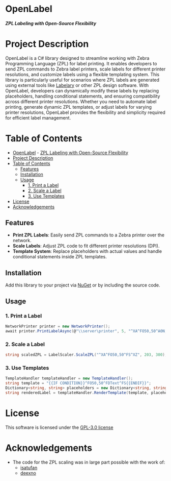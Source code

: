 # OpenLabel
##### ZPL Labeling with Open-Source Flexibility

# Project Description

OpenLabel is a C# library designed to streamline working with Zebra Programming Language (ZPL) for label printing. It enables developers to send ZPL commands to Zebra label printers, scale labels for different printer resolutions, and customize labels using a flexible templating system.
This library is particularly useful for scenarios where ZPL labels are generated using external tools like [Labelary](https://labelary.com) or other ZPL design software. With OpenLabel, developers can dynamically modify these labels by replacing placeholders, handling conditional statements, and ensuring compatibility across different printer resolutions.
Whether you need to automate label printing, generate dynamic ZPL templates, or adjust labels for varying printer resolutions, OpenLabel provides the flexibility and simplicity required for efficient label management.

# Table of Contents

- [OpenLabel](#openlabel)
        - [ZPL Labeling with Open-Source Flexibility](#zpl-labeling-with-open-source-flexibility)
- [Project Description](#project-description)
- [Table of Contents](#table-of-contents)
  - [Features](#features)
  - [Installation](#installation)
  - [Usage](#usage)
    - [1. Print a Label](#1-print-a-label)
    - [2. Scale a Label](#2-scale-a-label)
    - [3. Use Templates](#3-use-templates)
- [License](#license)
- [Acknowledgements](#acknowledgements)

## Features
- **Print ZPL Labels**: Easily send ZPL commands to a Zebra printer over the network.
- **Scale Labels**: Adjust ZPL code to fit different printer resolutions (DPI).
- **Template System**: Replace placeholders with actual values and handle conditional statements inside ZPL templates.

## Installation

Add this library to your project via [NuGet](https://www.nuget.org/packages/OpenLabel/) or by including the source code.

## Usage

### 1. Print a Label
```csharp
NetworkPrinter printer = new NetworkPrinter();
await printer.PrintLabelAsync(@"\\server\printer", 5, "^XA^FO50,50^A0N,50,50^FDHello, World!^FS^XZ");
```

### 2. Scale a Label
```csharp
string scaledZPL = LabelScaler.ScaleZPL("^XA^FO50,50^FS^XZ", 203, 300);
```

### 3. Use Templates
```csharp
TemplateHandler templateHandler = new TemplateHandler();
string template = "{{IF CONDITION}}^FO50,50^FDText^FS{{ENDIF}}";
Dictionary<string, string> placeholders = new Dictionary<string, string> { { "CONDITION", "1" } };
string renderedLabel = templateHandler.RenderTemplate(template, placeholders);
```

# License

This software is licensed under the [GPL-3.0 license](LICENSE)

# Acknowledgements

- The code for the ZPL scaling was in large part possible with the work of:
  -  [isatufan](https://gist.github.com/isatufan/e22dc07ac7968fcb8e9a6046fa15f57a)
  -  [deexno](https://github.com/deexno/Zebra-ZPL-rescaler)